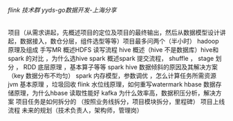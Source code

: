 ###### flink 技术群 yyds-go数据开发-上海分享

项目（从需求讲起，先概述项目的定位及项目的最终输出，然后从数据模型设计讲起，数据接入，数仓分层，组件选型等等）项目最多问两个（半小时）
hadoop 原理及组成 手写MR 概述HDFS 读写流程
hive 概述（hive 不是数据库）hive和spark 的对比 ，为什么选hive
spark 概述spark 提交流程， shuffle ， stage 划分 ， RDD 底层原理 ，基本算子等等
spark hive 数据倾斜的原因及其解决方案 （key 数据分布不均匀）
spark 内存模型，参数调优 ，怎么计算任务所需资源
jvm 基本原理 ，垃圾回收
flink 水位线原理，如何重写watermark
hbase 数据存储原理，为什么hbase 读取性能好
kafka 为什么效率高，数据积压分析，解决方案
项目任务是如何拆分的 （按照业务线拆分，项目模块拆分，里程碑）
项目上线流程
未来的规划（技术负责人，架构师，管理岗）
